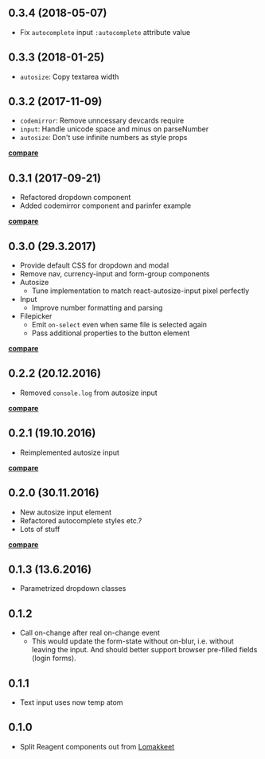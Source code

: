 ## 0.3.4 (2018-05-07)

- Fix `autocomplete` input `:autocomplete` attribute value

## 0.3.3 (2018-01-25)

- `autosize`: Copy textarea width

## 0.3.2 (2017-11-09)

- `codemirror`: Remove unncessary devcards require
- `input`: Handle unicode space and minus on parseNumber
- `autosize`: Don't use infinite numbers as style props

**[compare](https://github.com/metosin/komponentit/compare/0.3.1...0.3.2)**

## 0.3.1 (2017-09-21)

- Refactored dropdown component
- Added codemirror component and parinfer example

**[compare](https://github.com/metosin/komponentit/compare/0.3.0...0.3.1)**

## 0.3.0 (29.3.2017)

- Provide default CSS for dropdown and modal
- Remove nav, currency-input and form-group components
- Autosize
    - Tune implementation to match react-autosize-input pixel perfectly
- Input
    - Improve number formatting and parsing
- Filepicker
    - Emit `on-select` even when same file is selected again
    - Pass additional properties to the button element

**[compare](https://github.com/metosin/komponentit/compare/0.2.2...0.3.0)**

## 0.2.2 (20.12.2016)

- Removed `console.log` from autosize input

**[compare](https://github.com/metosin/komponentit/compare/0.2.1...0.2.2)**

## 0.2.1 (19.10.2016)

- Reimplemented autosize input

**[compare](https://github.com/metosin/komponentit/compare/0.2.0...0.2.1)**

## 0.2.0 (30.11.2016)

- New autosize input element
- Refactored autocomplete styles etc.?
- Lots of stuff

**[compare](https://github.com/metosin/komponentit/compare/0.1.3...0.2.0)**

## 0.1.3 (13.6.2016)

- Parametrized dropdown classes

## 0.1.2

- Call on-change after real on-change event
    - This would update the form-state without on-blur, i.e. without leaving
    the input. And should better support browser pre-filled fields (login
    forms).

## 0.1.1

- Text input uses now temp atom

## 0.1.0

- Split Reagent components out from [Lomakkeet](https://github.com/metosin/lomakkeet)
